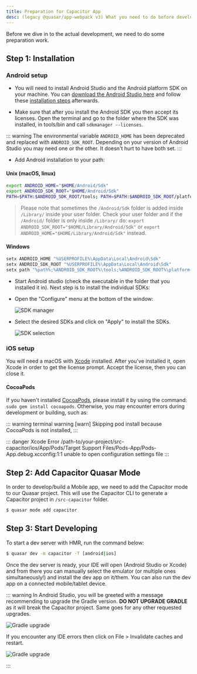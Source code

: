 ```yaml
---
title: Preparation for Capacitor App
desc: (legacy @quasar/app-webpack v3) What you need to do before developing a Quasar hybrid mobile app with Capacitor.
---
```


Before we dive in to the actual development, we need to do some preparation work.

## Step 1: Installation

### Android setup

* You will need to install Android Studio and the Android platform SDK on your machine. You can [download the Android Studio here](https://developer.android.com/studio/index.html) and follow these [installation steps](https://developer.android.com/studio/install.html) afterwards.

* Make sure that after you install the Android SDK you then accept its licenses. Open the terminal and go to the folder where the SDK was installed, in tools/bin and call `sdkmanager --licenses`.

::: warning
The environmental variable `ANDROID_HOME` has been deprecated and replaced with `ANDROID_SDK_ROOT`. Depending on your version of Android Studio you may need one or the other. It doesn't hurt to have both set.
:::

* Add Android installation to your path:

#### Unix (macOS, linux)

```bash
export ANDROID_HOME="$HOME/Android/Sdk"
export ANDROID_SDK_ROOT="$HOME/Android/Sdk"
PATH=$PATH:$ANDROID_SDK_ROOT/tools; PATH=$PATH:$ANDROID_SDK_ROOT/platform-tools
```

> Please note that sometimes the `/Android/Sdk` folder is added inside `/Library/` inside your user folder. Check your user folder and if the `/Android/` folder is only inside `/Library/` do: `export ANDROID_SDK_ROOT="$HOME/Library/Android/Sdk"` or `export ANDROID_HOME="$HOME/Library/Android/Sdk"` instead.

#### Windows

```bash
setx ANDROID_HOME "%USERPROFILE%\AppData\Local\Android\Sdk"
setx ANDROID_SDK_ROOT "%USERPROFILE%\AppData\Local\Android\Sdk"
setx path "%path%;%ANDROID_SDK_ROOT%\tools;%ANDROID_SDK_ROOT%\platform-tools"
```

- Start Android studio (check the executable in the folder that you installed it in). Next step is to install the individual SDKs:

- Open the "Configure" menu at the bottom of the window:

  ![SDK manager](https://cdn.quasar.dev/img/Android-Studio-SDK-Menu.png 'SDK manager')

- Select the desired SDKs and click on "Apply" to install the SDKs.

  ![SDK selection](https://cdn.quasar.dev/img/Android-Studio-SDK-selection.png 'SDK selection')

### iOS setup

You will need a macOS with [Xcode](https://developer.apple.com/xcode/) installed. After you've installed it, open Xcode in order to get the license prompt. Accept the license, then you can close it.

#### CocoaPods
If you haven't installed [CocoaPods](https://cocoapods.org/), please install it by using the command: `sudo gem install cocoapods`. Otherwise, you may encounter errors during development or building, such as:

::: warning terminal warning
[warn] Skipping pod install because CocoaPods is not installed,
:::

::: danger Xcode Error
/path-to/your-project/src-capacitor/ios/App/Pods/Target Support Files/Pods-App/Pods-App.debug.xcconfig:1:1 unable to open configuration settings file
:::

## Step 2: Add Capacitor Quasar Mode

In order to develop/build a Mobile app, we need to add the Capacitor mode to our Quasar project. This will use the Capacitor CLI to generate a Capacitor project in `/src-capacitor` folder.

```bash
$ quasar mode add capacitor
```

## Step 3: Start Developing

To start a dev server with HMR, run the command below:

```bash
$ quasar dev -m capacitor -T [android|ios]
```

Once the dev server is ready, your IDE will open (Android Studio or Xcode) and from there you can manually select the emulator (or multiple ones simultaneously!) and install the dev app on it/them. You can also run the dev app on a connected mobile/tablet device.

::: warning
In Android Studio, you will be greeted with a message recommending to upgrade the Gradle version. **DO NOT UPGRADE GRADLE** as it will break the Capacitor project. Same goes for any other requested upgrades.

<img src="https://cdn.quasar.dev/img/gradle-upgrade-notice.png" alt="Gradle upgrade" class="q-my-md rounded-borders" style="max-width: 350px">

If you encounter any IDE errors then click on File > Invalidate caches and restart.

<img src="https://cdn.quasar.dev/img/gradle-invalidate-cache.png" alt="Gradle upgrade" class="q-mt-md rounded-borders" style="max-width: 350px">

:::
